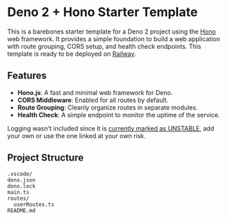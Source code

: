 # Deno 2 + Hono Starter Template

This is a barebones starter template for a Deno 2 project using the [Hono](https://hono.dev/) web framework. It provides a simple foundation to build a web application with route grouping, CORS setup, and health check endpoints. This template is ready to be deployed on [Railway](https://railway.app/).

## Features
- **Hono.js**: A fast and minimal web framework for Deno.
- **CORS Middleware**: Enabled for all routes by default.
- **Route Grouping**: Cleanly organize routes in separate modules.
- **Health Check**: A simple endpoint to monitor the uptime of the service.

Logging wasn't included since it is [currently marked as UNSTABLE](https://jsr.io/@std/log), add your own or use the one linked at your own risk.

## Project Structure
```plaintext
.vscode/
deno.json
deno.lock
main.ts
routes/
  userRoutes.ts
README.md
```
